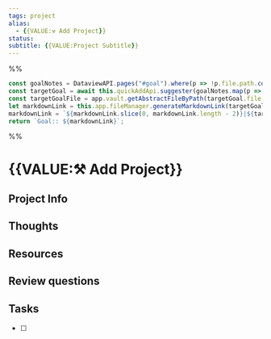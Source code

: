 ```yaml
---
tags: project
alias:
  - {{VALUE:⚒ Add Project}}
status: 
subtitle: {{VALUE:Project Subtitle}}
---
```

%%
```js quickadd
const goalNotes = DataviewAPI.pages("#goal").where(p => !p.file.path.contains("template")).values;
const targetGoal = await this.quickAddApi.suggester(goalNotes.map(p => p.file.name), goalNotes);
const targetGoalFile = app.vault.getAbstractFileByPath(targetGoal.file.path);
let markdownLink = this.app.fileManager.generateMarkdownLink(targetGoalFile, '');
markdownLink = `${markdownLink.slice(0, markdownLink.length - 2)}|${targetGoal.alias}${markdownLink.slice(markdownLink.length - 2)}`
return `Goal:: ${markdownLink}`;
```
%%

# {{VALUE:⚒ Add Project}}

## Project Info

## Thoughts 

## Resources

## Review questions

## Tasks
- [ ] 